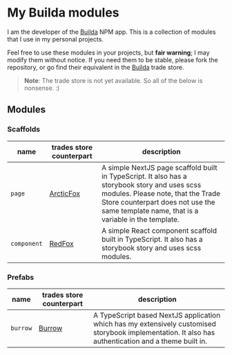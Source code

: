 # My Builda modules

I am the developer of the [Builda](https://builda.app) NPM app. This is a collection 
of modules that I use in my personal projects.

Feel free to use these modules in your projects, but **fair warning**; I may modify
them without notice. If you need them to be stable, please fork the repository,
or go find their equivalent in the [Builda](https://builda.app) trade store.


> **Note**: The trade store is not yet available. So all of the below is nonsense. :)

## Modules

### Scaffolds

name | trades store counterpart | description
--- | --- | ---
`page` | [ArcticFox](https://builda.app/m/narnia-on-ice) | A simple NextJS page scaffold built in TypeScript. It also has a storybook story and uses scss modules. Please note, that the Trade Store counterpart does not use the same template name, that is a variable in the template.
`component` | [RedFox](https://builda.app/m/fennec) | A simple React component scaffold built in TypeScript. It also has a storybook story and uses scss modules. 

### Prefabs

name | trades store counterpart | description
--- | --- | ---
`burrow` | [Burrow](https://builda.app/m/burrow) | A TypeScript based NextJS application which has my extensively customised storybook implementation. It also has authentication and a theme built in.